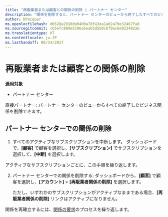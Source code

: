 ```yaml
---
title: "再販業者または顧客との関係の削除 | パートナー センター"
description: "関係を削除すると、パートナー センターのビューから終了したすべてのビジネス関係が削除されます。"
author: KPacquer
ms.openlocfilehash: d6528a2910de0400a70f43ea1a02a79e32467fa8
ms.sourcegitcommit: cb5efc809e5196a5eab5d5b0c6f0ac6e913402ab
ms.translationtype: HT
ms.contentlocale: ja-JP
ms.lasthandoff: 06/14/2017
---
```

# <a name="remove-a-relationship-with-a-reseller-or-a-customer"></a>再販業者または顧客との関係の削除

**適用対象**

-   パートナー センター

直接パートナー: パートナー センターのビューからすべての終了したビジネス関係を削除できます。

## <a name="remove-a-relationship-in-partner-center"></a>パートナー センターでの関係の削除

1.  すべてのアクティブなサブスクリプションを中断します。 ダッシュボードで、**[顧客]** で顧客を選択し、**[サブスクリプション]** でサブスクリプションを選択して、**[中断]** を選択します。 

   アクティブなサブスクリプションごとに、この手順を繰り返します。

2.  パートナー センターでの関係を削除する: ダッシュボードから、**[顧客]** で顧客を選択し、**[アカウント]** > **[再販業者関係の削除]** を選択します。

    ただし、いずれかのサブスクリプションがアクティブなままである場合、**[再販業者関係の削除]** リンクはアクティブになりません。 

関係を再確立するには、[関係の要求](request-a-relationship-with-a-customer.md)のプロセスを繰り返します。
